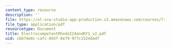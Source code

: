```yaml
---
content_type: resource
description: ''
file: https://ol-ocw-studio-app-production.s3.amazonaws.com/courses/7-13-experimental-microbial-genetics-fall-2003/cbb74e8ccafc693f8e79977c1524dadf_ElectrocompetentRhodoI24andKY1_v2.pdf
file_type: application/pdf
resourcetype: Document
title: ElectrocompetentRhodoI24andKY1_v2.pdf
uid: cbb74e8c-cafc-693f-8e79-977c1524dadf
---
```

